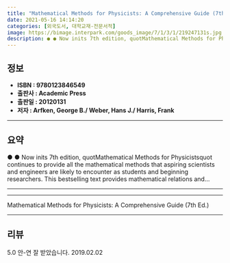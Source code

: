 ```yaml
---
title: "Mathematical Methods for Physicists: A Comprehensive Guide (7th Ed.)"
date: 2021-05-16 14:14:20
categories: [외국도서, 대학교재-전문서적]
image: https://bimage.interpark.com/goods_image/7/1/3/1/219247131s.jpg
description: ● ● Now inits 7th edition, quotMathematical Methods for Physicistsquot continues to provide all the mathematical methods that aspiring scientists and engineer
---
```


## **정보**

- **ISBN : 9780123846549**
- **출판사 : Academic Press**
- **출판일 : 20120131**
- **저자 : Arfken, George B./ Weber, Hans J./ Harris, Frank**

------



## **요약**

●  ●  Now inits 7th edition, quotMathematical Methods for Physicistsquot continues to provide all the mathematical methods that aspiring scientists and engineers are likely to encounter as students and beginning researchers. This bestselling text provides mathematical relations and... 

------



------


Mathematical Methods for Physicists: A Comprehensive Guide (7th Ed.) 

------


## **리뷰** 

5.0 안-연 잘 받았습니다.  2019.02.02 <br/>